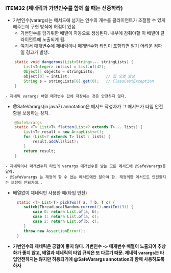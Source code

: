 ### ITEM32 (제네릭과 가변인수를 함께 쓸 때는 신중하라)
- 가변인수(varargs)는 메서드에 넘기는 인수의 개수를 클라이언트가 조절할 수 있게 해주는데 구현 방식에 허점이 있음.
    - 가변인수를 담기위한 배열이 자동으로 생성된다. 내부에 감춰야할 이 배열이 클라이언트에 노출되게 됨.
    - 여기서 매개변수에 제네릭이나 매개변수화 타입이 포함되면 알기 어려운 컴파일 경고가 발생.

```java
    static void dangerous(List<String>... stringLists) {
        List<Integer> intList = List.of(42);
        Object[] objects = stringLists;
        object[0] = intList;                // 힙 오염 발생
        String s = stringLists[0].get(0);   // ClassCastException
    }
```
    - 제네릭 varargs 배열 매개변수 값에 저장하는 것은 안전하지 않다.

- @SafeVarargs(in java7) annotation은 메서드 작성자가 그 매서드가 타입 안전함을 보장하는 장치.
```java
    @SafeVarargs
    static <T> List<T> flatten(List<? extends T>... lists) {
        List<T> result = new ArrayList<>();
        for (List<? extends T> list : lists) {
            result.addAll(list);
        }
        return result;
    }
```
    - 제네릭이나 매개변수화 타입의 varargs 매개변수를 받는 모든 메서드에 @SafeVarargs를 달라.
    - @SafeVarargs 는 재정의 할 수 없는 메서드에만 달아야 함. 재정의한 메서드도 안전할지는 보장이 안되기에..

- 배열없이 제네릭만 사용한 예(타입 안전)
```java
     static <T> List<T> pickTwo(T a, T b, T c) {
        switch(ThreadLocalRandom.current().nextInt(3)) {
            case 0: return List.of(a, b);
            case 1: return List.of(a, c);
            case 2: return List.of(b, c);
        }
        throw new AssertionError();
     }
```

- **가변인수와 제네릭은 궁합이 좋지 않다. 가변인수 -> 매개변수 배열이 노출되어 추상화가 좋지 않고, 배열과 제네릭의 타입 규칙은 또 다르기 때문. 제네릭 varargs는 타입안전하지는 않지만 허용되기에 @SafeVarargs annotation과 함께 사용하도록 하자**